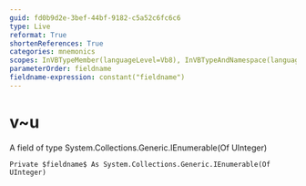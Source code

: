 ```yaml
---
guid: fd0b9d2e-3bef-44bf-9182-c5a52c6fc6c6
type: Live
reformat: True
shortenReferences: True
categories: mnemonics
scopes: InVBTypeMember(languageLevel=Vb8), InVBTypeAndNamespace(languageLevel=Vb8)
parameterOrder: fieldname
fieldname-expression: constant("fieldname")
---
```


# v~u

A field of type System.Collections.Generic.IEnumerable(Of UInteger)

```
Private $fieldname$ As System.Collections.Generic.IEnumerable(Of UInteger)
```
